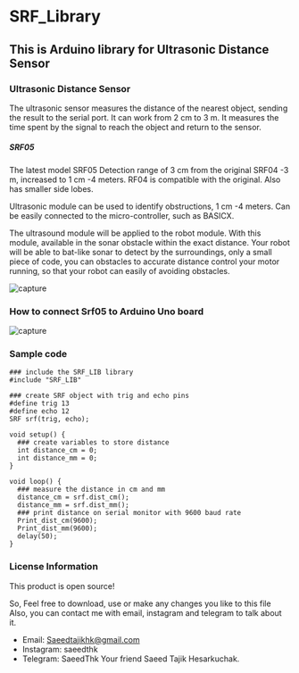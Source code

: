 # SRF_Library
This is Arduino library for Ultrasonic Distance Sensor
---
### Ultrasonic Distance Sensor
The ultrasonic sensor measures the distance of the nearest object, sending the result to the serial port. It can work from 2 cm to 3 m. It measures the time spent by the signal to reach the object and return to the sensor.
##### SRF05 
The latest model SRF05 Detection range of 3 cm from the original SRF04 -3 m, increased to 1 cm -4 meters. RF04 is compatible with the original. Also has smaller side lobes. 

Ultrasonic module can be used to identify obstructions, 1 cm -4 meters. Can be easily connected to the micro-controller, such as BASICX. 

The ultrasound module will be applied to the robot module. With this module, available in the sonar obstacle within the exact distance. Your robot will be able to bat-like sonar to detect by the surroundings, only a small piece of code, you can obstacles to accurate distance control your motor running, so that your robot can easily of avoiding obstacles. 

![capture](https://s20.picofile.com/file/8442371418/1.jpg)

### How to connect Srf05 to Arduino Uno board

![capture](https://s18.picofile.com/file/8440096050/2.png)

### Sample code 

```c:
### include the SRF_LIB library
#include "SRF_LIB"

### create SRF object with trig and echo pins
#define trig 13
#define echo 12
SRF srf(trig, echo);

void setup() {
  ### create variables to store distance
  int distance_cm = 0;
  int distance_mm = 0;
}

void loop() {
  ### measure the distance in cm and mm
  distance_cm = srf.dist_cm();
  distance_mm = srf.dist_mm();
  ### print distance on serial monitor with 9600 baud rate
  Print_dist_cm(9600);
  Print_dist_mm(9600);
  delay(50);
}
```

### License Information
This product is open source!

So, Feel free to download, use or make any changes you like to this file
Also, you can contact me with email, instagram and telegram to talk about it.
+ Email: Saeedtajikhk@gmail.com
+ Instagram: saeedthk
+ Telegram: SaeedThk
Your friend Saeed Tajik Hesarkuchak.

